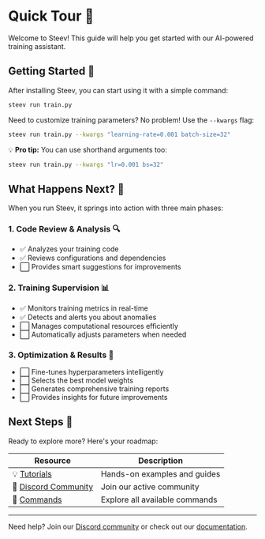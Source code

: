 # Quick Tour 🚀

Welcome to Steev! This guide will help you get started with our AI-powered training assistant.

## Getting Started 🎯

After installing Steev, you can start using it with a simple command:

```bash
steev run train.py
```

Need to customize training parameters? No problem! Use the `--kwargs` flag:

```bash
steev run train.py --kwargs "learning-rate=0.001 batch-size=32"
```

💡 **Pro tip:** You can use shorthand arguments too:
```bash
steev run train.py --kwargs "lr=0.001 bs=32"
```

## What Happens Next? 🔄

When you run Steev, it springs into action with three main phases:

### 1. Code Review & Analysis 🔍
- ✅ Analyzes your training code
- ✅ Reviews configurations and dependencies
- ⬜️ Provides smart suggestions for improvements

### 2. Training Supervision 📊
- ✅ Monitors training metrics in real-time
- ✅ Detects and alerts you about anomalies
- ⬜️ Manages computational resources efficiently
- ⬜️ Automatically adjusts parameters when needed

### 3. Optimization & Results 🎯
- ⬜️ Fine-tunes hyperparameters intelligently
- ⬜️ Selects the best model weights
- ⬜️ Generates comprehensive training reports
- ⬜️ Provides insights for future improvements

## Next Steps 🌟

Ready to explore more? Here's your roadmap:

| Resource | Description |
|----------|-------------|
| 💡 [Tutorials](tutorials.md) | Hands-on examples and guides |
| 👥 [Discord Community](https://discord.gg/UxMXBHUWcr) | Join our active community |
| 🔧 [Commands](command/auth.md) | Explore all available commands |

---

Need help? Join our [Discord community](https://discord.gg/UxMXBHUWcr) or check out our [documentation](https://docs.steev.ai).
